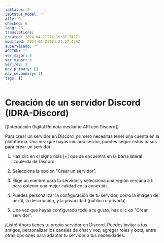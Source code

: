 ```yaml
---
iaStatus: 0
iaStatus_Model: ""
a11y: 0
checked: 0
lang: ES
translations: 
created: 2024-04-21T14:19:07.747Z
modified: 2024-04-21T14:21:27.439Z
supervisado: ""
ACCION: ""
ver_major: 0
ver_minor: 3
ver_rev: 1
nav_primary: []
nav_secondary: []
tags: []
---
```

# Creación de un servidor Discord (IDRA-Discord)

[[Interacción Digital Remota mediante API con Discord]]

Para crear un servidor en Discord, primero necesitas tener una cuenta en la plataforma. Una vez que hayas iniciado sesión, puedes seguir estos pasos para crear un servidor:

1. Haz clic en el signo más [+] que se encuentra en la barra lateral izquierda de Discord. 

2. Selecciona la opción "Crear un servidor".

3. Elige un nombre para tu servidor y selecciona una región cercana a ti para obtener una mejor calidad en la conexión.

4. Puedes personalizar la configuración de tu servidor, como la imagen de perfil, la descripción, y la privacidad (pública o privada).

5. Una vez que hayas configurado todo a tu gusto, haz clic en "Crear servidor".

¡Listo! Ahora tienes tu propio servidor en Discord. Puedes invitar a tus amigos, personalizar los canales de chat y voz, agregar roles y bots, entre otras opciones para adaptar tu servidor a tus necesidades.
